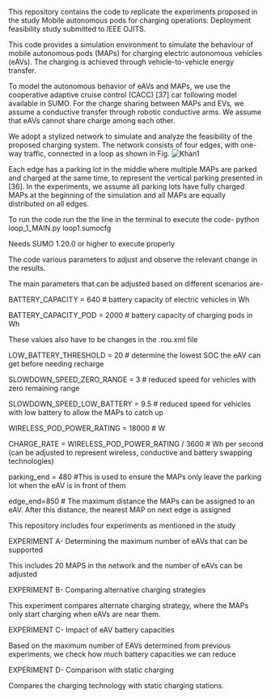 This repository contains the code to replicate the experiments proposed in the study Mobile autonomous pods for charging operations: Deployment feasibility study submitted to IEEE OJITS.

This code provides a simulation environment to simulate the behaviour of mobile autonomous pods (MAPs) for charging electric autonomous vehicles (eAVs). The charging is achieved through vehicle-to-vehicle energy transfer.

To model the autonomous behavior of eAVs and MAPs, we use the cooperative adaptive cruise control (CACC) [37] car following model available in SUMO. For the charge sharing between MAPs and EVs, we assume a conductive transfer through robotic conductive arms. We assume that eAVs cannot share charge among each other.

We adopt a stylized network to simulate and analyze the feasibility of the proposed charging system. The network consists of four edges, with one-way traffic, connected in a loop as shown in Fig.
![Khan1](https://github.com/user-attachments/assets/7d8639b8-7596-4841-b763-95d70c07d1cb)

Each edge has a parking lot in the middle where multiple MAPs are parked and charged at the same time, to represent the vertical parking presented in [36]. In the experiments, we assume all parking lots have fully charged MAPs at the beginning of the simulation and all MAPs are equally distributed on all edges.

To run the code run the the line in the terminal to execute the code- python loop_1_MAIN.py loop1.sumocfg

Needs SUMO 1.20.0 or higher to execute properly

The code various parameters to adjust and observe the relevant change in the results.

The main parameters that can be adjusted based on different scenarios are- 

BATTERY_CAPACITY = 640 # battery capacity of electric vehicles in Wh

BATTERY_CAPACITY_POD = 2000 # battery capacity of charging pods in Wh

These values also have to be changes in the .rou.xml file

LOW_BATTERY_THRESHOLD = 20 # determine the lowest SOC the eAV can get before needing recharge

SLOWDOWN_SPEED_ZERO_RANGE = 3 # reduced speed for vehicles with zero remaining range

SLOWDOWN_SPEED_LOW_BATTERY = 9.5 # reduced speed for vehicles with low battery to allow the MAPs to catch up

WIRELESS_POD_POWER_RATING = 18000  # W

CHARGE_RATE = WIRELESS_POD_POWER_RATING / 3600  # Wh per second (can be adjusted to represent wireless, conductive and battery swapping technologies)

parking_end = 480 #This is used to ensure the MAPs only leave the parking lot when the eAV is in front of them

edge_end=850 # The maximum distance the MAPs can be assigned to an eAV. After this distance, the nearest MAP on next edge is assigned

This repository includes four experiments as mentioned in the study

EXPERIMENT A- Determining the maximum number of eAVs that can be supported

This includes 20 MAPS in the network and the number of eAVs can be adjusted

EXPERIMENT B- Comparing alternative charging strategies

This experiment compares alternate charging strategy, where the MAPs only start charging when eAVs are near them.

EXPERIMENT C- Impact of eAV battery capacities

Based on the maximum number of EAVs determined from previous experiments, we check how much battery capacities we can reduce

EXPERIMENT D- Comparison with static charging

Compares the charging technology with static charging stations.


